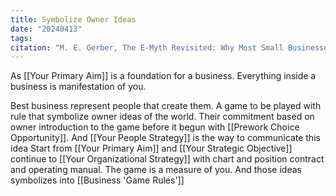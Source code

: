 ```yaml
---
title: Symbolize Owner Ideas
date: "20240413"
tags: 
citation: "M. E. Gerber, The E-Myth Revisited: Why Most Small Businesses Don’t Work and What to Do About It. Harper Collins, 2009."
---
```

As [[Your Primary Aim]] is a foundation for a business. Everything inside a business is manifestation of you.

Best business represent people that create them. A game to be played with rule that symbolize owner ideas of the world.
Their commitment based on owner introduction to the game before it begun with [[Prework Choice Opportunity]].
And [[Your People Strategy]] is the way to communicate this idea
Start from [[Your Primary Aim]] and [[Your Strategic Objective]] continue to [[Your Organizational Strategy]] with chart and position contract and operating manual.
The game is a measure of you. And those ideas symbolizes into [[Business 'Game Rules']]